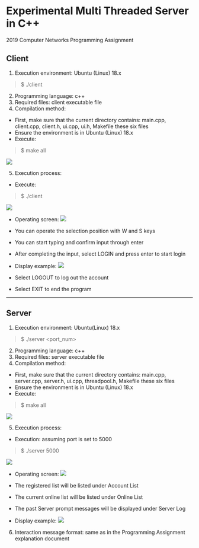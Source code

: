 # Experimental Multi Threaded Server in C++
2019 Computer Networks Programming Assignment
## Client
1. Execution environment: Ubuntu (Linux) 18.x
> $ ./client
> 
2. Programming language: c++
3. Required files: client executable file
4. Compilation method:
  *  First, make sure that the current directory contains: main.cpp, client.cpp, client.h, ui.cpp, ui.h, Makefile these six files
  *  Ensure the environment is in Ubuntu (Linux) 18.x
  *  Execute:
> $ make all
>
![](https://i.imgur.com/UYXbobk.png)


5. Execution process:
  *  Execute: 
> $ ./client
>
![](https://i.imgur.com/rZjxXVf.png)


  *  Operating screen:
![](https://i.imgur.com/tCDafPn.png)


  *  You can operate the selection position with W and S keys
  *  You can start typing and confirm input through enter
  *  After completing the input, select LOGIN and press enter to start login
  *  Display example:
![](https://i.imgur.com/TuJsSI7.png)


  *  Select LOGOUT to log out the account
  *  Select EXIT to end the program

---

## Server

1. Execution environment: Ubuntu(Linux) 18.x
> $ ./server <port_num>
>
2. Programming language: c++
3. Required files: server executable file
4. Compilation method:
  *  First, make sure that the current directory contains: main.cpp, server.cpp, server.h, ui.cpp, threadpool.h, Makefile these six files
  *  Ensure the environment is in Ubuntu (Linux) 18.x
  *  Execute:
> $ make all
>
![](https://i.imgur.com/LRlJPnR.png)


5. Execution process:
  *  Execution: assuming port is set to 5000
> $ ./server 5000
>
![](https://i.imgur.com/Y83RL28.png)


  *  Operating screen:
  ![](https://i.imgur.com/cd9czFj.png)
  
  *  The registered list will be listed under Account List
  *  The current online list will be listed under Online List
  *  The past Server prompt messages will be displayed under Server Log
  *  Display example:
![](https://i.imgur.com/dhiM50p.png)

6. Interaction message format: same as in the Programming Assignment explanation document
